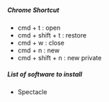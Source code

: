##### Chrome Shortcut
 
- cmd + t : open 
- cmd + shift + t : restore
- cmd + w : close 
- cmd + n : new
- cmd + shift + n : new private 

##### List of software to install
- Spectacle
